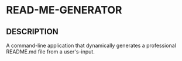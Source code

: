 # READ-ME-GENERATOR

## DESCRIPTION
A command-line application that dynamically generates a professional README.md file from a user's-input.

